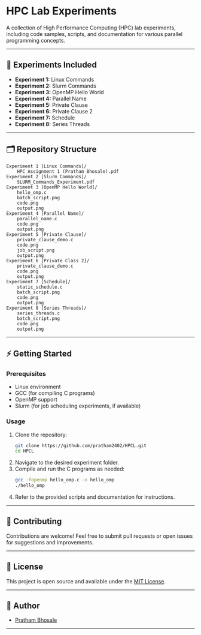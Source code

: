 # HPC Lab Experiments

A collection of High Performance Computing (HPC) lab experiments, including code samples, scripts, and documentation for various parallel programming concepts.

---

## 🚀 Experiments Included

- **Experiment 1:** Linux Commands
- **Experiment 2:** Slurm Commands
- **Experiment 3:** OpenMP Hello World
- **Experiment 4:** Parallel Name
- **Experiment 5:** Private Clause
- **Experiment 6:** Private Clause 2
- **Experiment 7:** Schedule
- **Experiment 8:** Series Threads

---

## 🗂️ Repository Structure

```
Experiment 1 [Linux Commands]/
    HPC Assignment 1 (Pratham Bhosale).pdf
Experiment 2 [Slurm Commands]/
    SLURM_Commands_Experiment.pdf
Experiment 3 [OpenMP Hello World]/
    hello_omp.c
    batch_script.png
    code.png
    output.png
Experiment 4 [Parallel Name]/
    parallel_name.c
    code.png
    output.png
Experiment 5 [Private Clause]/
    private_clause_demo.c
    code.png
    job_script.png
    output.png
Experiment 6 [Private Class 2]/
    private_clause_demo.c
    code.png
    output.png
Experiment 7 [Schedule]/
    static_schedule.c
    batch_script.png
    code.png
    output.png
Experiment 8 [Series Threads]/
    series_threads.c
    batch_script.png
    code.png
    output.png
```

---

## ⚡ Getting Started

### Prerequisites

- Linux environment
- GCC (for compiling C programs)
- OpenMP support
- Slurm (for job scheduling experiments, if available)

### Usage

1. Clone the repository:
   ```bash
   git clone https://github.com/pratham2402/HPCL.git
   cd HPCL
   ```
2. Navigate to the desired experiment folder.
3. Compile and run the C programs as needed:
   ```bash
   gcc -fopenmp hello_omp.c -o hello_omp
   ./hello_omp
   ```
4. Refer to the provided scripts and documentation for instructions.

---

## 🤝 Contributing

Contributions are welcome! Feel free to submit pull requests or open issues for suggestions and improvements.

---

## 📄 License

This project is open source and available under the [MIT License](LICENSE).

---

## 🙌 Author

- [Pratham Bhosale](https://github.com/pratham2402)

---
